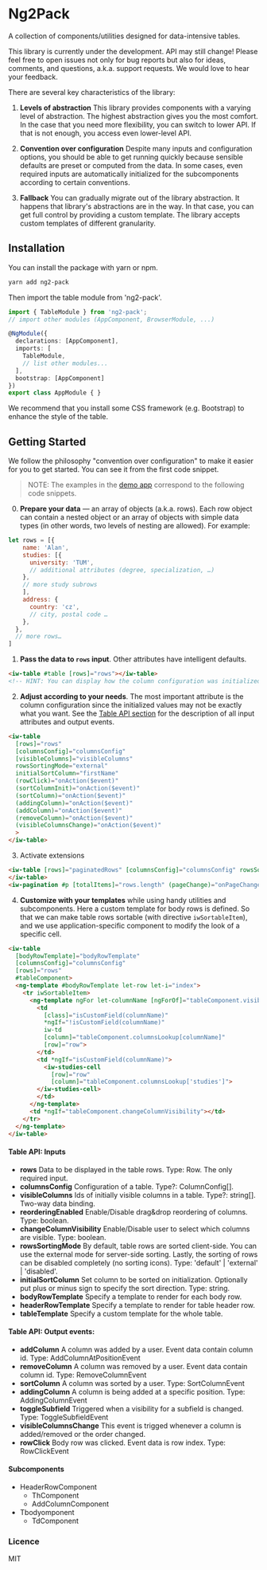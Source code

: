 # Ng2Pack

A collection of components/utilities designed for data-intensive tables.

This library is currently under the development. API may still change! Please feel free to open issues not only for bug reports but also for ideas, comments, and questions, a.k.a. support requests. We would love to hear your feedback.

<!--The main design goal is **adaptability**. A library should adapt to you, not vice versa. You should be able to get started quickly thanks to high abstraction components favoring convention over configuration. If you need more control, you can (gradually) get it from the library.-->

There are several key characteristics of the library:

1. **Levels of abstraction** This library provides components with a varying level of abstraction. The highest abstraction gives you the most comfort. In the case that you need more flexibility, you can switch to lower API. If that is not enough, you access even lower-level API. 

1. **Convention over configuration** Despite many inputs and configuration options, you should be able to get running quickly because sensible defaults are preset or computed from the data. In some cases, even required inputs are automatically initialized for the subcomponents according to certain conventions. 

<!--1. **Declarativness** - Similarly as the Angular framework itself, we try to be as declarative as possible. Whenever it makes sense. -->
3. **Fallback** You can gradually migrate out of the library abstraction. It happens that library's abstractions are in the way. In that case, you can get full control by providing a custom template. The library accepts custom templates of different granularity. 


## Installation
You can install the package with yarn or npm.
```bash
yarn add ng2-pack
```

Then import the table module from 'ng2-pack'.

```ts
import { TableModule } from 'ng2-pack';
// import other modules (AppComponent, BrowserModule, ...) 

@NgModule({
  declarations: [AppComponent],
  imports: [
    TableModule,
    // list other modules...
  ],
  bootstrap: [AppComponent]
})
export class AppModule { }
```

We recommend that you install some CSS framework (e.g. Bootstrap) to enhance the style of the table.
 <!--but it is optional. By default, the table element has these Bootstrap classes "table table-bordered table-striped". It is possible to change them. -->
<!-- NOTE: describe styling -->

## Getting Started
We follow the philosophy "convention over configuration" to make it easier for you to get started. You can see it from the first code snippet.

> NOTE: The examples in the [demo app](https://zorec.github.io/ng2-pack/) correspond to the following code snippets.

<!-- NOTE: add gif -->

0. **Prepare your data** &mdash; an array of objects (a.k.a. rows). Each row object can contain a nested object or an array of objects with simple data types (in other words, two levels of nesting are allowed). For example:
```js
let rows = [{
    name: 'Alan',
    studies: [{
      university: 'TUM', 
      // additional attributes (degree, specialization, …)
    }, 
    // more study subrows 
    ],
    address: {
      country: 'cz', 
      // city, postal code …
    },
  }, 
  // more rows…
]
```
1. **Pass the data to `rows` input**. Other attributes have intelligent defaults.
```html
<iw-table #table [rows]="rows"></iw-table>
<!-- HINT: You can display how the column configuration was initialized: <pre>{{ table.columnsConfig | json }} </pre>   -->
```
2. **Adjust according to your needs**. The most important attribute is the column configuration since the initialized values may not be exactly what you want. See the [Table API section](https://github.com/zorec/ng2-pack#table-api-inputs) for the description of all input attributes and output events.

```html
<iw-table
  [rows]="rows"
  [columnsConfig]="columnsConfig"
  [visibleColumns]="visibleColumns"
  rowsSortingMode="external"
  initialSortColumn="firstName"
  (rowClick)="onAction($event)"
  (sortColumnInit)="onAction($event)"
  (sortColumn)="onAction($event)"
  (addingColumn)="onAction($event)"
  (addColumn)="onAction($event)"
  (removeColumn)="onAction($event)"
  (visibleColumnsChange)="onAction($event)"
  >
</iw-table>
```

<!--TODO: wiki page with integrations -->
<!--NOTE: wiki page overriding dependencies -->
3. Activate extensions
```html
<iw-table [rows]="paginatedRows" [columnsConfig]="columnsConfig" rowsSortingMode="external">
</iw-table>
<iw-pagination #p [totalItems]="rows.length" (pageChange)="onPageChange(p.pageStart, p.pageEnd)" ></iw-pagination>
```

4. **Customize with your templates** while using handy utilities and subcomponents. Here a custom template for body rows is defined. So that we can make table rows sortable (with directive `iwSortableItem`), and we use application-specific component to modify the look of a specific cell.
```html
<iw-table
  [bodyRowTemplate]="bodyRowTemplate"
  [columnsConfig]="columnsConfig"
  [rows]="rows"
  #tableComponent>
  <ng-template #bodyRowTemplate let-row let-i="index">
    <tr iwSortableItem>
      <ng-template ngFor let-columnName [ngForOf]="tableComponent.visibleColumns">
        <td
          [class]="isCustomField(columnName)"
          *ngIf="!isCustomField(columnName)"
          iw-td
          [column]="tableComponent.columnsLookup[columnName]"
          [row]="row">
        </td>
        <td *ngIf="isCustomField(columnName)">
          <iw-studies-cell
            [row]="row"
            [column]="tableComponent.columnsLookup['studies']">
        </iw-studies-cell>
        </td>
      </ng-template>
      <td *ngIf="tableComponent.changeColumnVisibility"></td>
    </tr>
  </ng-template>
</iw-table>
```
<!-- NOTE: do not use method isCustomField -->


<!--
#### Features:
- visible columns specified by a user (UI for adding/removing a column a.k.a. column toggling)
- sorting of columns on the client, callbacks for server-side sorting
- drag&drop reordering of columns
- client-side or server-side pagination
- complex data types inside table cells
- customize any part of template (e.g. header, footer, cells)
- utilities, e.g. sortableItem
- AOT compatible
-->

<!--

### Design goals

The main design goal was a very customizable data table library without sacrificing the ease of use.

We value flexibility above all! In order to ensure it in various use cases:
  - Components accept a **wide range of inputs** and/or configuration.
  - High-level components are usually composed of **smaller components** that can be used separately.
  - **Low-level utilities** make building and composing components faster and easier
  - Last but not least, you can use **custom templates** while taking advantage of component public API, smaller components or low-level utilities.
  Additionally, you should be able to easily customize any part of the library and use them regardless of your CSS framework.   

We follow good practices and style guides:

- **Well-tested**: Both comprehensive test suite and usability testing are necessary to verify that the components work as expected.
- **Testable** Your application should be tested as well and this library will not stand in your way, just the opposite.

There are many other important characteristics (e.g. performance) that are not mentioned here as a main characteristic, but not neglected.
-->


#### Table API: Inputs
- **rows** Data to be displayed in the table rows. Type: Row. The only required input.
- **columnsConfig** Configuration of a table. Type?: ColumnConfig[].
- **visibleColumns** Ids of initially visible columns in a table. Type?: string[]. Two-way data binding.
- **reorderingEnabled** Enable/Disable drag&drop reordering of columns. Type: boolean.
- **changeColumnVisibility** Enable/Disable user to select which columns are visible. Type: boolean.
- **rowsSortingMode** By default, table rows are sorted client-side. You can use the external mode for server-side sorting. Lastly, the sorting of rows can be disabled completely (no sorting icons).  Type: 'default' | 'external' | 'disabled'.
- **initialSortColumn** Set column to be sorted on initialization. Optionally put plus or minus sign to specify the sort direction. Type: string.
- **bodyRowTemplate** Specify a template to render for each body row.
- **headerRowTemplate** Specify a template to render for table header row.
- **tableTemplate** Specify a custom template for the whole table.

#### Table API: Output events:

- **addColumn** A column was added by a user. Event data contain column id. Type: AddColumnAtPositionEvent
- **removeColumn** A column was removed by a user. Event data contain column id. Type: RemoveColumnEvent
- **sortColumn** A column was sorted by a user. Type: SortColumnEvent
- **addingColumn** A column is being added at a specific position. Type: AddingColumnEvent
- **toggleSubfield** Triggered when a visibility for a subfield is changed. Type: ToggleSubfieldEvent
- **visibleColumnsChange** This event is trigged whenever a column is added/removed or the order changed.
- **rowClick** Body row was clicked. Event data is row index. Type: RowClickEvent


#### Subcomponents
- HeaderRowComponent
  - ThComponent
  - AddColumnComponent
- Tbodyomponent
  - TdComponent

### Licence
MIT
